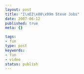 ```yaml
---
layout: post
title: "I\xE2\x80\x99m Steve Jobs"
date: 2007-06-12
published: true
meta: {}

tags:
- fun
type: post
keywords:
- fun
- video
status: publish
---
```


